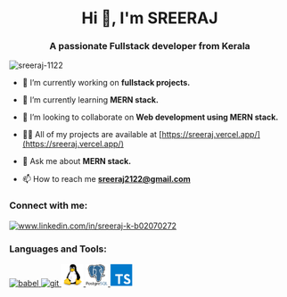 <h1 align="center">Hi 👋, I'm SREERAJ</h1>
<h3 align="center">A passionate Fullstack developer from Kerala</h3>

<p align="left"> <img src="https://komarev.com/ghpvc/?username=sreeraj-1122&label=Profile%20views&color=0e75b6&style=flat" alt="sreeraj-1122" /> </p>

- 🔭 I’m currently working on **fullstack projects.**

- 🌱 I’m currently learning **MERN stack.**

- 👯 I’m looking to collaborate on **Web development using MERN stack.**

- 👨‍💻 All of my projects are available at [https://sreeraj.vercel.app/](https://sreeraj.vercel.app/)

- 💬 Ask me about **MERN stack.**

- 📫 How to reach me **sreeraj2122@gmail.com**

<h3 align="left">Connect with me:</h3>
<p align="left">
<a href="https://linkedin.com/in/www.linkedin.com/in/sreeraj-k-b02070272" target="blank"><img align="center" src="https://raw.githubusercontent.com/rahuldkjain/github-profile-readme-generator/master/src/images/icons/Social/linked-in-alt.svg" alt="www.linkedin.com/in/sreeraj-k-b02070272" height="30" width="40" /></a>
</p>

<h3 align="left">Languages and Tools:</h3>
<p align="left"> <a href="https://babeljs.io/" target="_blank" rel="noreferrer"> <img src="https://www.vectorlogo.zone/logos/babeljs/babeljs-icon.svg" alt="babel" width="40" height="40"/> </a> <a href="https://git-scm.com/" target="_blank" rel="noreferrer"> <img src="https://www.vectorlogo.zone/logos/git-scm/git-scm-icon.svg" alt="git" width="40" height="40"/> </a> <a href="https://www.linux.org/" target="_blank" rel="noreferrer"> <img src="https://raw.githubusercontent.com/devicons/devicon/master/icons/linux/linux-original.svg" alt="linux" width="40" height="40"/> </a> <a href="https://www.postgresql.org" target="_blank" rel="noreferrer"> <img src="https://raw.githubusercontent.com/devicons/devicon/master/icons/postgresql/postgresql-original-wordmark.svg" alt="postgresql" width="40" height="40"/> </a> <a href="https://www.typescriptlang.org/" target="_blank" rel="noreferrer"> <img src="https://raw.githubusercontent.com/devicons/devicon/master/icons/typescript/typescript-original.svg" alt="typescript" width="40" height="40"/> </a> </p>
